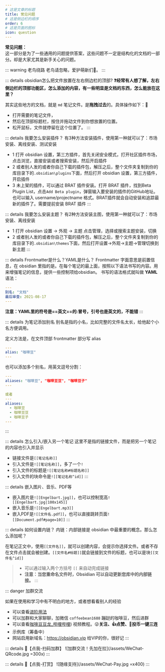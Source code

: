 ```yaml
---
# 这是文章的标题
title: 常见问题
# 这是侧边栏的顺序
order: 6
# 这是页面的图标
icon: question
---
```

**常见问题：**  
这一部分是为了一些通用的问题提供答案，这些问题不一定是结构化的文档的一部分。却是大家尤其是新手关心的问题。

::: warning  老鸟绕路
老鸟请忽略，爱护萌新们👫。
:::

::: details obsidian怎么把文件放置在左右侧边栏的顶部?
**❓经常有人想了解，左右侧边栏的顶部功能区，怎么添加的内容，有一些明显是文档的东西，怎么能放在这里？**

其实这些地方的文档，就是 `md` 笔记文件。是**拖拽过去**的。具体操作如下：📙
- 打开需要的笔记文件，
- 然后在顶部标题栏，按住并拖动文件到你想放置的位置。
- 松开鼠标，文件就停留在这个位置了。
:::

::: details 我要怎么安装插件？
有3种方法安装插件，使用第一种就可以了：市场安装、离线安装、测试安装

- 1 打开 obsidian 设置，第三方插件，首先关闭安全模式，打开社区插件市场，点击浏览，直接安装或者搜索安装，然后开启插件
- 2 或者别人发的或者你自己下载的插件包，解压之后，整个文件夹复制到你的库目录下的`.obsidian\plugins`下面，然后打开 obsidian 设置，第三方插件，开启插件
- 3 未上架的插件，可以通过 BRAT 插件安装。打开 BRAT 插件，找到Beta Plugin List，点击`Add Beta plugin`，弹窗输入要安装的插件的GitHub地址。也可以输入 username/projectname 格式。BRAT插件就会自动安装和追踪最新的插件了。需要提前安装 BRAT 插件
:::
    
::: details 我要怎么安装主题？
有2种方法安装主图，使用第一种就可以了：市场安装、离线安装

- 1 打开 obsidian 设置 → 外观 → 主题 点击管理，选择或搜索主题安装，切换
- 2 或者别人发的或者你自己下载的插件包，解压之后，整个文件夹复制到你的库目录下的`.obsidian\themes`下面，然后打开设置→外观→主题→管理切换到新主题
:::   

::: details Frontmatter是什么？YAML是什么？
Frontmatter 字面意思是前置信息，在 obsidian 里指的是。在每个笔记的最上面，按照以下语法书写的内容。用来增强笔记的信息，提供一些控制项给obsidian。
书写的语法格式就叫做 **YAML** 语法：

```yaml
---
别名: "文档"
最后审查: 2021-08-17
---
```

**注意：YAML里的符号是==英文==的:冒号，引号也是英文的，不能错**
:::

::: details 为笔记添加别名
别名是指的小名，比如完整的文件名太长，给他起个小名方便调用。

定义方法是，在文件顶部 frontmatter 部分写 alias
```YAML
---
alias: "咖啡豆"
---
```

也可以添加多个别名，用英文逗号分割：
```yaml
---
aliases: "咖啡豆", "咖啡豆豆", "咖啡豆子"
---

或者
---
aliases:
  - 咖啡豆
  - 咖啡豆豆
  - 咖啡豆子
---

```
:::

::: details 怎么引入/嵌入另一个笔记
这里不是指的链接文件，而是把另一个笔记的内容也引入并显示

- 链接文件是`[[笔记名称]]`
- 引入文件是`![[笔记名称]]`，多了一个`!`
- 引入文件的标题是`![[笔记名称#标题名称]]`
- 引入文件的块命令是`![[笔记名称^id]]`
:::

::: details 嵌入图片、音乐、PDF等
- 嵌入图片是`![[Engelbart.jpg]]`，也可以控制宽高`![[Engelbart.jpg|100x145]]`
- 嵌入音乐是`![[Engelbart.mp3]]`
- 嵌入PDF是`![[文件名.pdf]]`，也可以直接跳转页面`![[Document.pdf#page=10]]`
:::

::: details 如何设置内链？
内链：内部链接是 obsidian 中最重要的概念。那么怎么添加呢？

在笔记正文中，使用`[[文件名]]`，就可以创建内容，会提示你选择文件。或者不存在文件点击就会被创建。`[[文件名#标题]]`就会链接到文件的标题，也可以是块`[[文件名^id]]`

> - 可以通过输入两个方括号 `[[` 来自动完成链接
> - **注意：当您重命名文件时，Obsidian 可以自动更新您库中的内部链接。**
:::

::: danger 加群交流

如果在使用和学习中有不明白的地方，或者想看看别人的经验
- 可以查看[进阶用法](/zh/advanced)
- 可以加群和大家聊聊，加微信 `coffeebean1688` 蹦跶的咖啡豆，然后进群
- 可以查看[咖啡豆豆龙_哔哩哔哩](https://space.bilibili.com/618777356)) 视频教程。😜**关注、👍点赞、📀投币一键三连**
- 示例库（筹备中）
- 网站启用新域名：https://obsidian.vip 给VIP的你，很好记
:::

::: details 🌱【点我-扫码加群】
![加群交流！先加在拉](/assets/WeChat-QRcode.jpg =300x) 
::: 

::: details 🍻【点我-打赏】
![随缘支持](/assets/WeChat-Pay.jpg =x400)
::: 

